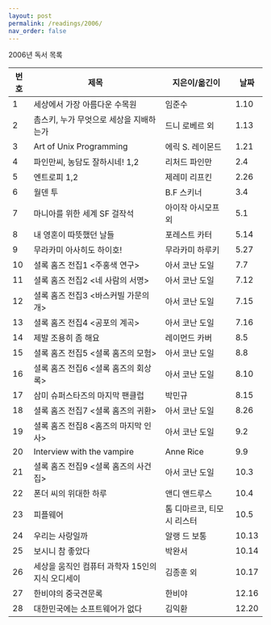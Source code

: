 ```yaml
---
layout: post
permalink: /readings/2006/
nav_order: false
---
```


2006년 독서 목록

번호 | 제목 | 지은이/옮긴이 | 날짜
-----|------|---------------|------
1 | 세상에서 가장 아름다운 수목원 | 임준수 | 1.10
2 | 촘스키, 누가 무엇으로 세상을 지배하는가 | 드니 로베르 외 | 1.13
3 | Art of Unix Programming | 에릭 S. 레이몬드 | 1.21
4 | 파인만씨, 농담도 잘하시네! 1,2 | 리처드 파인만 | 2.4
5 | 엔트로피 1,2 | 제레미 리프킨 | 2.26
6 | 월덴 투 | B.F 스키너 | 3.4
7 | 마니아를 위한 세계 SF 걸작석 | 아이작 아시모프 외 | 5.1
8 | 내 영혼이 따뜻했던 날들 | 포레스트 카터 | 5.14
9 | 무라카미 아사히도 하이호! | 무라카미 하루키 | 5.27
10 | 셜록 홈즈 전집1 \<주홍색 연구> | 아서 코난 도일 | 7.7
11 | 셜록 홈즈 전집2 \<네 사람의 서명> | 아서 코난 도일 | 7.12
12 | 셜록 홈즈 전집3 \<바스커빌 가문의 개> | 아서 코난 도일 | 7.15
13 | 셜록 홈즈 전집4 \<공포의 계곡> | 아서 코난 도일 | 7.16
14 | 제발 조용히 좀 해요 | 레이먼드 카버 | 8.5
15 | 셜록 홈즈 전집5 \<셜록 홈즈의 모험> | 아서 코난 도일 | 8.8
16 | 셜록 홈즈 전집6 \<셜록 홈즈의 회상록> | 아서 코난 도일 | 8.10
17 | 삼미 슈퍼스타즈의 마지막 팬클럽 | 박민규 | 8.15
18 | 셜록 홈즈 전집7 \<셜록 홈즈의 귀환> | 아서 코난 도일 | 8.26
19 | 셜록 홈즈 전집8 \<홈즈의 마지막 인사> | 아서 코난 도일 | 9.2
20 | Interview with the vampire | Anne Rice | 9.9
21 | 셜록 홈즈 전집9 \<셜록 홈즈의 사건집> | 아서 코난 도일 | 10.3
22 | 폰더 씨의 위대한 하루 | 앤디 앤드루스 | 10.4
23 | 피플웨어 | 톰 디마르코, 티모시 리스터 | 10.5
24 | 우리는 사랑일까 | 알랭 드 보통 | 10.13
25 | 보시니 참 좋았다 | 박완서 | 10.14
26 | 세상을 움직인 컴퓨터 과학자 15인의 지식 오디세이 | 김종훈 외 | 10.17
27 | 한비야의 중국견문록 | 한비야 | 12.16
28 | 대한민국에는 소프트웨어가 없다 | 김익환 | 12.20

